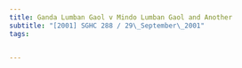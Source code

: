 ```yaml
---
title: Ganda Lumban Gaol v Mindo Lumban Gaol and Another 
subtitle: "[2001] SGHC 288 / 29\_September\_2001"
tags:


---
```



